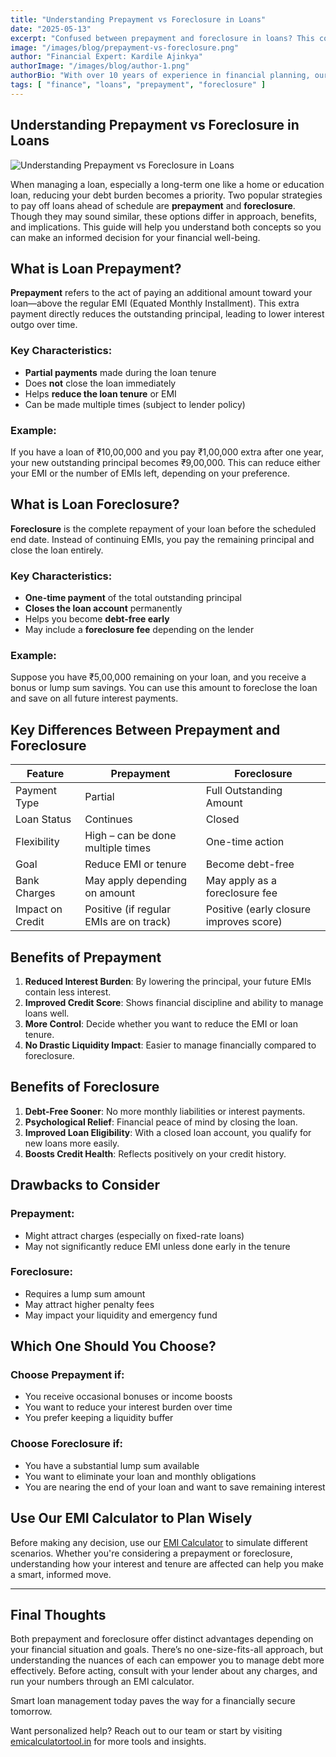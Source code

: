 ```yaml
---
title: "Understanding Prepayment vs Foreclosure in Loans"
date: "2025-05-13"
excerpt: "Confused between prepayment and foreclosure in loans? This comprehensive guide will help you understand the key differences, benefits, drawbacks, and how to decide which strategy suits your financial goals."
image: "/images/blog/prepayment-vs-foreclosure.png"
author: "Financial Expert: Kardile Ajinkya"
authorImage: "/images/blog/author-1.png"
authorBio: "With over 10 years of experience in financial planning, our expert has helped thousands navigate complex loan scenarios."
tags: [ "finance", "loans", "prepayment", "foreclosure" ]
---
```


## Understanding Prepayment vs Foreclosure in Loans

![Understanding Prepayment vs Foreclosure in Loans](/images/blog/prepayment-vs-foreclosure.png)

When managing a loan, especially a long-term one like a home or education loan, reducing your debt burden becomes a
priority. Two popular strategies to pay off loans ahead of schedule are **prepayment** and **foreclosure**. Though they
may sound similar, these options differ in approach, benefits, and implications. This guide will help you understand
both concepts so you can make an informed decision for your financial well-being.

## What is Loan Prepayment?

**Prepayment** refers to the act of paying an additional amount toward your loan—above the regular EMI (Equated Monthly
Installment). This extra payment directly reduces the outstanding principal, leading to lower interest outgo over time.

### Key Characteristics:

* **Partial payments** made during the loan tenure
* Does **not** close the loan immediately
* Helps **reduce the loan tenure** or EMI
* Can be made multiple times (subject to lender policy)

### Example:

If you have a loan of ₹10,00,000 and you pay ₹1,00,000 extra after one year, your new outstanding principal becomes
₹9,00,000. This can reduce either your EMI or the number of EMIs left, depending on your preference.

## What is Loan Foreclosure?

**Foreclosure** is the complete repayment of your loan before the scheduled end date. Instead of continuing EMIs, you
pay the remaining principal and close the loan entirely.

### Key Characteristics:

* **One-time payment** of the total outstanding principal
* **Closes the loan account** permanently
* Helps you become **debt-free early**
* May include a **foreclosure fee** depending on the lender

### Example:

Suppose you have ₹5,00,000 remaining on your loan, and you receive a bonus or lump sum savings. You can use this amount
to foreclose the loan and save on all future interest payments.

## Key Differences Between Prepayment and Foreclosure

| Feature          | Prepayment                              | Foreclosure                             |
|------------------|-----------------------------------------|-----------------------------------------|
| Payment Type     | Partial                                 | Full Outstanding Amount                 |
| Loan Status      | Continues                               | Closed                                  |
| Flexibility      | High – can be done multiple times       | One-time action                         |
| Goal             | Reduce EMI or tenure                    | Become debt-free                        |
| Bank Charges     | May apply depending on amount           | May apply as a foreclosure fee          |
| Impact on Credit | Positive (if regular EMIs are on track) | Positive (early closure improves score) |

## Benefits of Prepayment

1. **Reduced Interest Burden**: By lowering the principal, your future EMIs contain less interest.
2. **Improved Credit Score**: Shows financial discipline and ability to manage loans well.
3. **More Control**: Decide whether you want to reduce the EMI or loan tenure.
4. **No Drastic Liquidity Impact**: Easier to manage financially compared to foreclosure.

## Benefits of Foreclosure

1. **Debt-Free Sooner**: No more monthly liabilities or interest payments.
2. **Psychological Relief**: Financial peace of mind by closing the loan.
3. **Improved Loan Eligibility**: With a closed loan account, you qualify for new loans more easily.
4. **Boosts Credit Health**: Reflects positively on your credit history.

## Drawbacks to Consider

### Prepayment:

* Might attract charges (especially on fixed-rate loans)
* May not significantly reduce EMI unless done early in the tenure

### Foreclosure:

* Requires a lump sum amount
* May attract higher penalty fees
* May impact your liquidity and emergency fund

## Which One Should You Choose?

### Choose **Prepayment** if:

* You receive occasional bonuses or income boosts
* You want to reduce your interest burden over time
* You prefer keeping a liquidity buffer

### Choose **Foreclosure** if:

* You have a substantial lump sum available
* You want to eliminate your loan and monthly obligations
* You are nearing the end of your loan and want to save remaining interest

## Use Our EMI Calculator to Plan Wisely

Before making any decision, use our [EMI Calculator](https://emicalculatortool.in) to simulate different scenarios.
Whether you're considering a prepayment or foreclosure, understanding how your interest and tenure are affected can help
you make a smart, informed move.

---

## Final Thoughts

Both prepayment and foreclosure offer distinct advantages depending on your financial situation and goals. There’s no
one-size-fits-all approach, but understanding the nuances of each can empower you to manage debt more effectively.
Before acting, consult with your lender about any charges, and run your numbers through an EMI calculator.

Smart loan management today paves the way for a financially secure tomorrow.

Want personalized help? Reach out to our team or start by visiting [emicalculatortool.in](https://emicalculatortool.in)
for more tools and insights.
